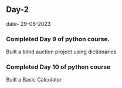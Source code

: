## Day-2 
date- 29-06-2023
### Completed Day 9 of python course.
Built a blind auction project using dictionaries
### Completed Day 10 of python course
Built a Basic Calculator